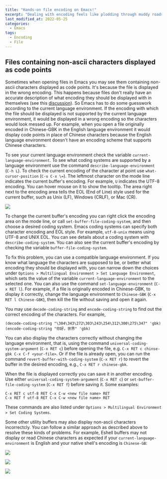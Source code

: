 ```yaml
---
title: "Hands-on file encoding on Emacs!"
excerpt: "Dealing with encoding feels like plodding through muddy roads..."
last_modified_at: 2022-05-25
categories:
  - Emacs
tags:
  - Encoding
  - File
---
```


## Files containing non-ascii characters displayed as code points

Sometimes when opening files in Emacs you may see them containing non-ascii characters displayed as code points. It's because the file is displayed in the wrong encoding. This happens because files don\'t really have an accurate description of what encoding they should be displayed with in themselves (see this [discussion](https://softwareengineering.stackexchange.com/q/187169/173891)). So Emacs has to do some guesswork according to the current language environment. If the encoding with which the file should be displayed is not supported by the current language environment, it would be displayed in a wrong encoding so the characters would look messed up. For example, when you open a file originally encoded in Chinese-GBK in the English language environment it would display code points in place of Chinese characters because the English language environment doesn\'t have an encoding scheme that supports Chinese characters.

To see your current language environment check the variable `current-language-environment`. To see what coding systems are supported by a language environment use the command `describe-language-environment` (`C-h L`). To check the current encoding of the character at point use `what-cursor-position` (`C-u C-x \=`). The leftmost character on the mode line indicates the current buffer\'s encoding. For example, `U` indicates the UTF-8 encoding. You can hover mouse on it to show the tooltip. The area right next to the encoding area tells the EOL (End of Line) style used for the current buffer, such as Unix (LF), Windows (CRLF), or Mac (CR).

![](https://i.postimg.cc/yxn2GrQn/Snipaste-2022-05-25-15-30-36.png)

To change the current buffer\'s encoding you can right click the encoding area on the mode line, or call `set-buffer-file-coding-system`, and then choose a desired coding system. Emacs coding systems can specify both character encoding and EOL style. For example, `utf-8-unix` means using UTF-8 and UNIX EOL. You can see details about a coding system with `describe-coding-system`. You can also see the current buffer\'s encoding by checking the variable `buffer-file-coding-system`.

To fix this problem, you can use a compatible language environment. If you know what language the characters are supposed to be, or better what encoding they should be displayed with, you can narrow down the choices under `Options > Multilingual Environment > Set Language Environment`, which sets the value of the variable `current-language-environment` to the selected one. You can also use the command `set-language-environment` (`C-x RET l`). For example, if a file is originally encoded in Chinese-GBK, to display it correctly, change the language environment to `Chinese-GBK` (`C-x RET l Chinese-GBK`), then kill the file without saving and open it again.

You may use `decode-coding-string` and `encode-coding-string` to find out the correct encoding of the characters. For example,

``` elisp
(decode-coding-string "\304\343\272\303\243\254\312\300\275\347" 'gbk)
(encode-coding-string "你好，世界" 'gbk)
```

You can also display the characters correctly without changing the language environment, that is, using the command `universal-coding-system-argument` (`C-x RET c`) before opening the file, e.g. `C-x RET c chinse-gbk C-x C-f <your-file>`. Or if the file is already open, you can run the command `revert-buffer-with-coding-system` (`C-x RET r`) to revert the buffer in the desired encoding, e.g., `C-x RET r chinese-gbk`.

When the file is displayed correctly you can save it in another encoding. Use either `universal-coding-system-argument` (`C-x RET c`) or `set-buffer-file-coding-system` (`C-x RET f`) before saving it. Some examples:

```
C-x RET c utf-8 RET C-x C-w <new file name> RET
C-x RET f utf-8 RET C-x C-w <new file name> RET
```

These commands are also listed under `Options > Multilingual Environment > Set Coding Systems`.

Some other utility buffers may also display non-ascii characters incorrectcly. You can follow a similar approach as described above to resolve these kinds of problems. For example, Eshell buffers may not display or read Chinese characters as expected if your `current-language-environment` is English and your native shell\'s encoding is `Chinese-GB`:

![](https://i.postimg.cc/kXzT5mbK/screenshot-2021-09-09-eshell-coding-mismatch.png)

![](https://i.postimg.cc/KvR9FzRm/screenshot-2021-09-09-eshell-coding-mismatch-es1.png)

![](https://i.postimg.cc/Vs773Ms7/screenshot-2021-09-09-eshell-coding-mismatch-es2.png)
